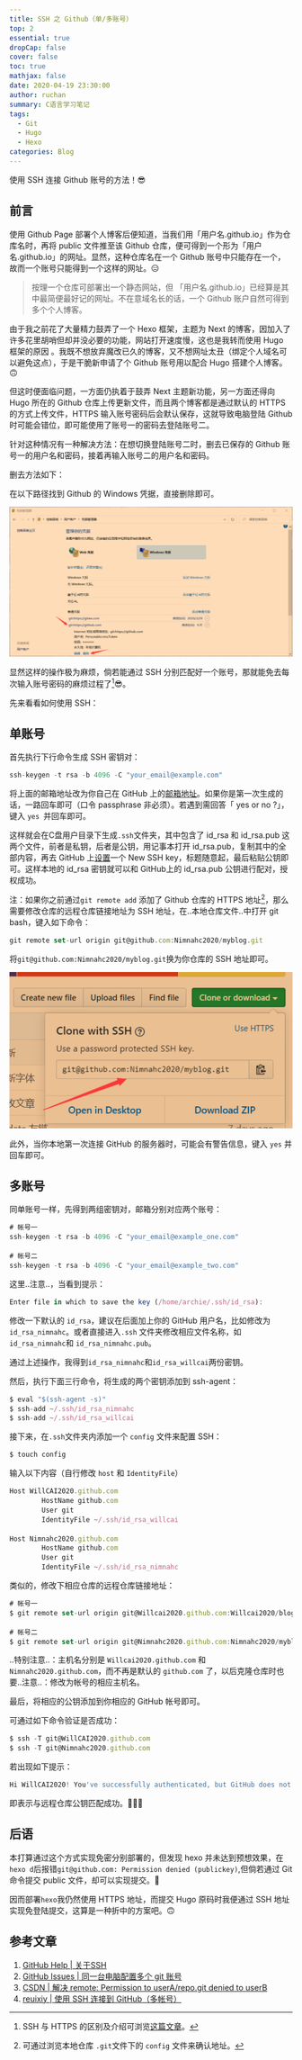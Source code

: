 ```yaml
---
title: SSH 之 Github（单/多账号）
top: 2
essential: true
dropCap: false
cover: false
toc: true
mathjax: false
date: 2020-04-19 23:30:00
author: ruchan
summary: C语言学习笔记 
tags: 
  - Git
  - Hugo
  - Hexo
categories: Blog
---
```


使用 SSH 连接 Github 账号的方法！😎

<!-- more -->

## 前言

使用 Github Page 部署个人博客后便知道，当我们用「用户名.github.io」作为仓库名时，再将 public 文件推至该 Github 仓库，便可得到一个形为「用户名.github.io」的网址。显然，这种仓库名在一个 Github 账号中只能存在一个，故而一个账号只能得到一个这样的网址。😑

<blockquote class="quote">按理一个仓库可部署出一个静态网站，但 「用户名.github.io」已经算是其中最简便最好记的网址。不在意域名长的话，一个 Github 账户自然可得到多个个人博客。</blockquote>

由于我之前花了大量精力鼓弄了一个 Hexo 框架，主题为 Next 的博客，因加入了许多花里胡哨但却并没必要的功能，网站打开速度慢，这也是我转而使用 Hugo 框架的原因 。我既不想放弃魔改已久的博客，又不想网址太丑（绑定个人域名可以避免这点），于是干脆新申请了个 Github 账号用以配合 Hugo 搭建个人博客。🙃

但这时便面临问题，一方面仍执着于鼓弄 Next 主题新功能，另一方面还得向 Hugo 所在的 Github 仓库上传更新文件，而且两个博客都是通过默认的 HTTPS 的方式上传文件，HTTPS 输入账号密码后会默认保存，这就导致电脑登陆 Github 时可能会错位，即可能使用了账号一的密码去登陆账号二。

针对这种情况有一种解决方法：在想切换登陆账号二时，删去已保存的 Github 账号一的用户名和密码，接着再输入账号二的用户名和密码。

删去方法如下：

在以下路径找到 Github 的 Windows 凭据，直接删除即可。

![Windows凭据](hugo_hexo/Windows.png "控制面板→用户账户→凭据管理器")

显然这样的操作极为麻烦，倘若能通过 SSH 分别匹配好一个账号，那就能免去每次输入账号密码的麻烦过程了[^1]😎。

先来看看如何使用 SSH：

## 单账号

首先执行下行命令生成 SSH 密钥对：

```javascript
ssh-keygen -t rsa -b 4096 -C "your_email@example.com"
```

将上面的邮箱地址改为你自己在 GitHub 上的[邮箱地址](https://github.com/settings/emails)。如果你是第一次生成的话，一路回车即可（口令 passphrase 非必须）。若遇到需回答「 yes or no ?」，键入 `yes `并回车即可。

这样就会在C盘用户目录下生成`.ssh`文件夹，其中包含了 id_rsa 和 id_rsa.pub 这两个文件，前者是私钥，后者是公钥，用记事本打开 id_rsa.pub，复制其中的全部内容，再去 GitHub 上[设置](https://github.com/settings/keys)一个 New SSH key，标题随意起，最后粘贴公钥即可。这样本地的 id_rsa 密钥就可以和 GitHub上的 id_rsa.pub 公钥进行配对，授权成功。

注：如果你之前通过`git remote add` 添加了 Github 仓库的 HTTPS 地址[^2]，那么需要修改仓库的远程仓库链接地址为 SSH 地址，在..本地仓库文件..中打开 git bash，键入如下命令：

```javascript
git remote set-url origin git@github.com:Nimnahc2020/myblog.git
```

将`git@github.com:Nimnahc2020/myblog.git`换为你仓库的 SSH 地址即可。

![SSH](hugo_hexo/SSH.png "SSH 地址")

此外，当你本地第一次连接 GitHub 的服务器时，可能会有警告信息，键入 `yes` 并回车即可。

## 多账号

同单账号一样，先得到两组密钥对，邮箱分别对应两个账号：

```javascript
# 帐号一
ssh-keygen -t rsa -b 4096 -C "your_email@example_one.com"

# 帐号二
ssh-keygen -t rsa -b 4096 -C "your_email@example_two.com"
```

这里..注意..，当看到提示：

```javascript
Enter file in which to save the key (/home/archie/.ssh/id_rsa): 
```

修改一下默认的 `id_rsa`，建议在后面加上你的 GitHub 用户名，比如修改为 `id_rsa_nimnahc`。或者直接进入`.ssh` 文件夹修改相应文件名称，如`id_rsa_nimnahc`和 `id_rsa_nimnahc.pub`。

通过上述操作，我得到`id_rsa_nimnahc`和`id_rsa_willcai`两份密钥。

然后，执行下面三行命令，将生成的两个密钥添加到 ssh-agent：

```javascript
$ eval "$(ssh-agent -s)"
$ ssh-add ~/.ssh/id_rsa_nimnahc
$ ssh-add ~/.ssh/id_rsa_willcai
```

接下来，在`.ssh`文件夹内添加一个 `config` 文件来配置 SSH：

```javascript
$ touch config
```

输入以下内容（自行修改 `host` 和 `IdentityFile`）

```javascript
Host WillCAI2020.github.com
        HostName github.com
		User git
        IdentityFile ~/.ssh/id_rsa_willcai

Host Nimnahc2020.github.com
        HostName github.com
		User git
        IdentityFile ~/.ssh/id_rsa_nimnahc
```

类似的，修改下相应仓库的远程仓库链接地址：

```javascript
# 帐号一
$ git remote set-url origin git@Willcai2020.github.com:Willcai2020/blog-hexo.git

# 帐号二
$ git remote set-url origin git@Nimnahc2020.github.com:Nimnahc2020/myblog.git
```

..特别注意..：主机名分别是 `Willcai2020.github.com` 和 `Nimnahc2020.github.com`，而不再是默认的 `github.com` 了，以后克隆仓库时也要..注意..：修改为帐号的相应主机名。

最后，将相应的公钥添加到你相应的 GitHub 帐号即可。

可通过如下命令验证是否成功：

```javascript
$ ssh -T git@WillCAI2020.github.com
$ ssh -T git@Nimnahc2020.github.com
```

若出现如下提示：

```javascript
Hi WillCAI2020! You've successfully authenticated, but GitHub does not provide shell access.
```

即表示与远程仓库公钥匹配成功。🎉🍾🥂

## 后语

本打算通过这个方式实现免密分别部署的，但发现 hexo 并未达到预想效果，在`hexo d`后报错`git@github.com: Permission denied (publickey)`,但倘若通过 Git 命令提交 public 文件，却可以实现提交。🤔

因而部署`hexo`我仍然使用 HTTPS 地址，而提交 Hugo 原码时我便通过 SSH 地址实现免登陆提交，这算是一种折中的方案吧。🙃

## 参考文章

1. [GitHub Help | 关于SSH](https://help.github.com/en/articles/connecting-to-github-with-ssh)
2. [GitHub Issues | 同一台电脑配置多个 git 账号](https://github.com/jawil/notes/issues/2)
3. [CSDN | 解决 remote: Permission to userA/repo.git denied to userB](https://blog.csdn.net/klxh2009/article/details/76019742)
4. [reuixiy | 使用 SSH 连接到 GitHub（多帐号）](https://io-oi.me/tech/ssh-with-multiple-github-accounts/)

[^1]:SSH 与 HTTPS 的区别及介绍可浏览[这篇文章](https://www.cnblogs.com/dzblog/p/6930147.html)。

[^2]: 可通过浏览本地仓库 `.git`文件下的 `config` 文件来确认地址。